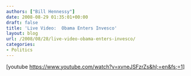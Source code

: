 ```yaml
---
authors: ["Bill Hennessy"]
date: 2008-08-29 01:35:01+00:00
draft: false
title: 'Live Video:  Obama Enters Invesco'
layout: blog
url: /2008/08/28/live-video-obama-enters-invesco/
categories:
- Politics
---
```


[youtube https://www.youtube.com/watch?v=xvneJSFzrZs&hl;=en&fs;=1]
